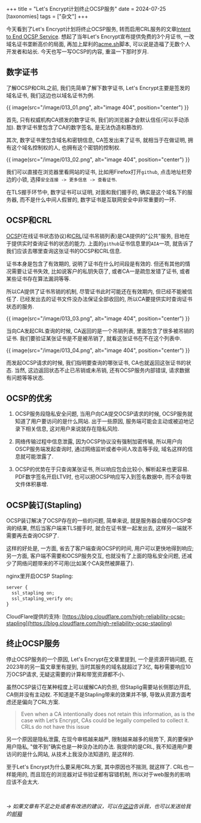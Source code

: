 +++
title = "Let's Encrypt计划终止OCSP服务"
date = 2024-07-25
[taxonomies]
tags = ["杂文"]
+++

今天看到了Let's Encrypt计划将终止OCSP服务, 转而启用CRL服务的文章[Intent to End OCSP Service](https://letsencrypt.org/2024/07/23/replacing-ocsp-with-crls.html). 想起了当年Let's Encrypt宣布提供免费的3个月证书, 一改域名证书垄断高价的局面, 再加上犀利的[acme.sh](https://github.com/acmesh-official/acme.sh)脚本, 可以说是造福了无数个人开发者和站长. 今天也写一写OCSP的内容, 重温一下那时岁月.

<!-- more -->

## 数字证书

了解OCSP和CRL之前, 我们先简单了解下数字证书, Let's Encrypt主要是签发的域名证书, 我们这边也以域名证书为例.

{{ image(src="/image/013_01.png", alt="image 404", position="center") }}

首先, 只有权威机构CA颁发的数字证书, 我们的浏览器才会默认信任(可以手动添加). 数字证书里包含了CA的数字签名, 是无法伪造和篡改的.

其次, 数字证书里包含域名和密钥信息, CA签发出来了证书, 就相当于在做证明, 拥有这个域名控制权的人, 也拥有这个密钥的控制权.

{{ image(src="/image/013_02.png", alt="image 404", position="center") }}

我们可以直接在浏览器里看网站的证书, 比如用Firefox打开`github`, 点击地址栏旁边的小锁, 选择`安全连接 -> 更多信息 -> 查看证书`.

在TLS握手环节中, 数字证书可以证明, 对面和我们握手的, 确实是这个域名下的服务器, 而不是什么中间人假冒的, 数字证书是互联网安全中非常重要的一环.

## OCSP和CRL

[OCSP](https://en.wikipedia.org/wiki/Online_Certificate_Status_Protocol)(在线证书状态协议)和[CRL](https://en.wikipedia.org/wiki/Certificate_revocation_list)(证书吊销列表)是CA提供的"公共"服务, 目地在于提供实时查询证书的状态的能力. 上面的`github`证书信息里的`AIA`一项, 就告诉了我们应该去哪里查询这张证书的OCSP和CRL信息.

证书本身是包含了有效期的, 说明了证书在什么时间段是有效的. 但还有其他的情况需要让证书失效, 比如说客户的私钥失窃了, 或者CA一是疏忽发错了证书, 或者某些证书存在算法漏洞等等.

所以CA提供了证书吊销的机制, 尽管证书此时可能还在有效期内, 但已经不能被信任了. 已经发出去的证书文件没办法保证全部收回的, 所以CA要提供实时查询证书状态的服务.

{{ image(src="/image/013_03.png", alt="image 404", position="center") }}

当向CA发起CRL查询的时候, CA返回的是一个吊销列表, 里面包含了很多被吊销的证书. 我们要验证某张证书是不是被吊销了, 就看这张证书在不在这个列表中. 


{{ image(src="/image/013_04.png", alt="image 404", position="center") }}

而发起OCSP请求的时候, 我们指明要查询的哪张证书, CA也就返回这张证书的状态. 当然, 这边返回状态不止已吊销或未吊销, 还有OCSP服务内部错误, 请求数据有问题等等状态.

## OCSP的优劣

1. OCSP服务段隐私安全问题, 当用户向CA提交OCSP请求的时候, OCSP服务就知道了用户要访问的是什么网站. 出于一些原因, 服务端可能会主动或被迫地记录下相关信息, 这对用户来说就存在隐私风险.

2. 网络传输过程中信息泄露, 因为OCSP协议没有强制加密传输, 所以用户向OSCP服务端发起查询时, 通过网络监听或者中间人攻击等手段, 域名这样的信息就可能泄露了.

3. OCSP的优势在于只查询某张证书, 所以响应包会比较小, 解析起来也更容易. PDF数字签名开启LTV时, 也可以把OCSP响应写入到签名数据中, 而不会导致文件体积暴增.

## OCSP装订(Stapling)

OCSP装订解决了OCSP存在的一些的问题, 简单来说, 就是服务器会缓存OCSP查询的结果, 然后当客户端来TLS握手时, 就合在证书里一起发出去, 这样另一端就不需要再去查询OCSP了.

这样的好处是, 一方面, 省去了客户端查询OCSP的时间, 用户可以更快地得到响应; 另一方面, 客户端不需要和OCSP服务交互, 也就没有了上面的隐私安全问题, 还减少了网络问题带来的不可用(比如某个CA突然被屏蔽了).

nginx里开启OCSP Stapling:

```txt
server {
  ssl_stapling on;
  ssl_stapling_verify on;
}
```

CloudFlare提供的支持: [https://blog.cloudflare.com/high-reliability-ocsp-stapling](https://blog.cloudflare.com/high-reliability-ocsp-stapling)

## 终止OCSP服务

停止OCSP服务的一个原因, Let's Encrypt在文章里提到, 一个是资源开销问题, 在2023年的另一篇文章里有提到, 当时其服务的域名就超过了3亿, 每秒需要响应10万OCSP请求, 无疑这需要的计算和带宽资源都不小.

虽然OCSP装订在某种程度上可以缓解CA的负担, 但Staplig需要站长侧那边开启, CA侧并没有主动权. 不知道是不是Stapling带来的效果并不够, 导致从资源方面考虑还是偏向了CRL方案.

> Even when a CA intentionally does not retain this information, as is the case with Let’s Encrypt, CAs could be legally compelled to collect it. CRLs do not have this issue

另一个原因是隐私泄露, 在现今审核越来越严, 限制越来越多的局势下, 真的要保护用户隐私, "做不到"确实也是一种没办法的办法. 我提供的是CRL, 我不知道用户要访问的是什么网站, 从技术上我没办法知道的, 是这样的.

至于Let's Encrypt为什么要采用CRL方案, 其中原因也不揣测, 就这样了. CRL也一样能用的, 而且现在的浏览器对证书验证都有容错机制, 所以对于web服务的影响应该不会太大.

</br>

*-> 如果文章有不足之处或者有改进的建议，可以在[这边](https://github.com/dlzht/dlzht.github.io/discussions/12)告诉我，也可以发送给我的[邮箱](mailto:dlzht@protonmail.com)*